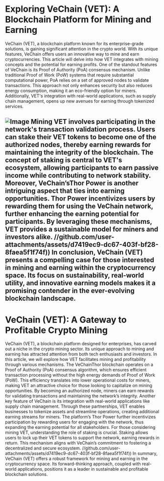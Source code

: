 # Exploring VeChain (VET): A Blockchain Platform for Mining and Earning
VeChain (VET), a blockchain platform known for its enterprise-grade solutions, is gaining significant attention in the crypto world. With its unique features, VeChain offers users an innovative way to mine and earn cryptocurrencies. This article will delve into how VET integrates with mining concepts and the potential for earning profits.
One of the standout features of VeChain is its Proof of Authority (PoA) consensus mechanism. Unlike traditional Proof of Work (PoW) systems that require substantial computational power, PoA relies on a set of approved nodes to validate transactions. This approach not only enhances security but also reduces energy consumption, making it an eco-friendly option for miners. Additionally, VET's integration with real-world applications, such as supply chain management, opens up new avenues for earning through tokenized services.

![Image](https://github.com/user-attachments/assets/d7419ec9-dc67-403f-bf28-8faea5f1f74f)
Mining VET involves participating in the network's transaction validation process. Users can stake their VET tokens to become one of the authorized nodes, thereby earning rewards for maintaining the integrity of the blockchain. The concept of staking is central to VET's ecosystem, allowing participants to earn passive income while contributing to network stability.
Moreover, VeChain’sThor Power is another intriguing aspect that ties into earning opportunities. Thor Power incentivizes users by rewarding them for using the VeChain network, further enhancing the earning potential for participants. By leveraging these mechanisms, VET provides a sustainable model for miners and investors alike.
 //github.com/user-attachments/assets/d7419ec9-dc67-403f-bf28-8faea5f1f74f))
In conclusion, VeChain (VET) presents a compelling case for those interested in mining and earning within the cryptocurrency space. Its focus on sustainability, real-world utility, and innovative earning models makes it a promising contender in the ever-evolving blockchain landscape.
---
# VeChain (VET): A Gateway to Profitable Crypto Mining
VeChain (VET), a blockchain platform designed for enterprises, has carved out a niche in the crypto mining sector. Its unique approach to mining and earning has attracted attention from both tech enthusiasts and investors. In this article, we will explore how VET facilitates mining and profitability through various mechanisms.
The VeChainThor blockchain operates on a Proof of Authority (PoA) consensus algorithm, which ensures efficient transaction processing without the high energy demands of Proof of Work (PoW). This efficiency translates into lower operational costs for miners, making VET an attractive choice for those looking to capitalize on mining opportunities. By becoming an authorized node, miners can earn rewards for validating transactions and maintaining the network’s integrity.
Another key feature of VeChain is its integration with real-world applications like supply chain management. Through these partnerships, VET enables businesses to tokenize assets and streamline operations, creating additional earning streams for miners. The platform’s Thor Power further incentivizes participation by rewarding users for engaging with the network, thus expanding the earning potential for all stakeholders.
For those considering mining VET, understanding the role of staking is crucial. Staking allows users to lock up their VET tokens to support the network, earning rewards in return. This mechanism aligns with VeChain’s commitment to fostering a decentralized and secure ecosystem.
 //github.com/user-attachments/assets/d7419ec9-dc67-403f-bf28-8faea5f1f74f))
In summary, VeChain (VET) offers a robust framework for mining and earning in the cryptocurrency space. Its forward-thinking approach, coupled with real-world applications, positions it as a leader in sustainable and profitable blockchain solutions.
